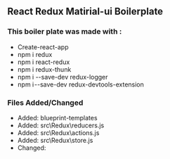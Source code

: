 ## React Redux Matirial-ui Boilerplate

### This boiler plate was made with :

- Create-react-app
- npm i redux
- npm i react-redux
- npm i redux-thunk
- npm i --save-dev redux-logger
- npm i --save-dev redux-devtools-extension

### Files Added/Changed

- Added: blueprint-templates
- Added: src\Redux\reducers.js
- Added: src\Redux\actions.js
- Added: src\Redux\store.js
- Changed: 